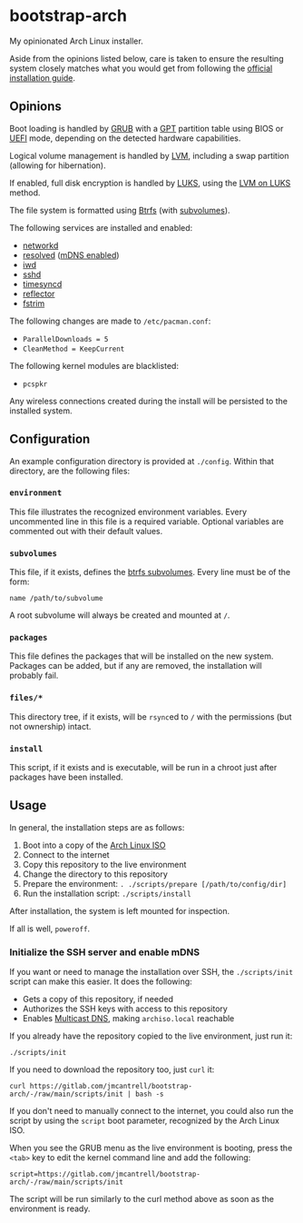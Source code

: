 # bootstrap-arch

My opinionated Arch Linux installer.

Aside from the opinions listed below, care is taken to ensure the
resulting system closely matches what you would get from following the
[official installation guide][install].

## Opinions

Boot loading is handled by [GRUB][grub] with a [GPT][gpt] partition
table using BIOS or [UEFI][uefi] mode, depending on the detected
hardware capabilities.

Logical volume management is handled by [LVM][lvm], including a swap
partition (allowing for hibernation).

If enabled, full disk encryption is handled by [LUKS][luks], using the
[LVM on LUKS][lvm-on-luks] method.

The file system is formatted using [Btrfs][btrfs] (with
[subvolumes][btrfs-subvols]).

The following services are installed and enabled:

- [networkd]
- [resolved] ([mDNS enabled][mdns])
- [iwd]
- [sshd]
- [timesyncd]
- [reflector]
- [fstrim][ssd]

The following changes are made to `/etc/pacman.conf`:

- `ParallelDownloads = 5`
- `CleanMethod = KeepCurrent`

The following kernel modules are blacklisted:

- `pcspkr`

Any wireless connections created during the install will be persisted
to the installed system.

## Configuration

An example configuration directory is provided at `./config`.
Within that directory, are the following files:

### `environment`

This file illustrates the recognized environment variables. Every
uncommented line in this file is a required variable. Optional
variables are commented out with their default values.

### `subvolumes`

This file, if it exists, defines the [btrfs
subvolumes][btrfs-subvols]. Every line must be of the form:

```
name /path/to/subvolume
```

A root subvolume will always be created and mounted at `/`.

### `packages`

This file defines the packages that will be installed on the new
system. Packages can be added, but if any are removed, the
installation will probably fail.

### `files/*`

This directory tree, if it exists, will be `rsync`ed to `/` with the
permissions (but not ownership) intact.

### `install`

This script, if it exists and is executable, will be run in a chroot
just after packages have been installed.

## Usage

In general, the installation steps are as follows:

1. Boot into a copy of the [Arch Linux ISO][archiso]
1. Connect to the internet
1. Copy this repository to the live environment
1. Change the directory to this repository
1. Prepare the environment: `. ./scripts/prepare [/path/to/config/dir]`
1. Run the installation script: `./scripts/install`

After installation, the system is left mounted for inspection.

If all is well, `poweroff`.

### Initialize the SSH server and enable mDNS

If you want or need to manage the installation over SSH, the
`./scripts/init` script can make this easier. It does the following:

- Gets a copy of this repository, if needed
- Authorizes the SSH keys with access to this repository
- Enables [Multicast DNS][mdns], making `archiso.local` reachable

If you already have the repository copied to the live environment,
just run it:

```
./scripts/init
```

If you need to download the repository too, just `curl` it:

```
curl https://gitlab.com/jmcantrell/bootstrap-arch/-/raw/main/scripts/init | bash -s
```

If you don't need to manually connect to the internet, you could also
run the script by using the `script` boot parameter, recognized by the
Arch Linux ISO.

When you see the GRUB menu as the live environment is booting, press
the `<tab>` key to edit the kernel command line and add the following:

```
script=https://gitlab.com/jmcantrell/bootstrap-arch/-/raw/main/scripts/init
```

The script will be run similarly to the curl method above as soon as
the environment is ready.

[archiso]: https://archlinux.org/download/
[btrfs-subvols]: https://wiki.archlinux.org/title/Btrfs#Subvolumes
[btrfs]: https://wiki.archlinux.org/title/Btrfs
[gpt]: https://wiki.archlinux.org/title/Partitioning#GUID_Partition_Table
[grub]: https://wiki.archlinux.org/title/GRUB
[install]: https://wiki.archlinux.org/title/Installation_guide
[iwd]: https://wiki.archlinux.org/title/Iwd
[luks]: https://wiki.archlinux.org/title/Dm-crypt
[lvm-on-luks]: https://wiki.archlinux.org/title/Dm-crypt/Encrypting_an_entire_system#LVM_on_LUKS
[lvm]: https://wiki.archlinux.org/title/LVM
[mdns]: https://wiki.archlinux.org/title/Systemd-resolved#mDNS
[networkd]: https://wiki.archlinux.org/title/Systemd-networkd
[reflector]: https://wiki.archlinux.org/title/Reflector
[resolved]: https://wiki.archlinux.org/title/Systemd-resolved
[ssd]: https://wiki.archlinux.org/title/Solid_state_drive
[sshd]: https://wiki.archlinux.org/title/OpenSSH#Server_usage
[timesyncd]: https://wiki.archlinux.org/title/Systemd-timesyncd
[uefi]: https://wiki.archlinux.org/title/Unified_Extensible_Firmware_Interface
